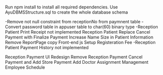 Run npm install to install all required dependencies.
Use AyuDBMSStructure.sql to create the whole database schema

-Remove not null constraint from receptionNo from paymnent table
-Convert password table in appuser table to char(60) binary type
-Reception Patient Print Receipt not implemented
Reception Patient Replace Cancel Payment with Finalize Payment
Increase Name Size in Patient Information
Remove ReportPage copy Front-end js 
Setup Registeration Fee
-Reception Patient Payment History not implemented

Reception Payment UI Redesign
Remove Reception Payment Cancel Payment and Add Store Payment
Add Doctor Assignment 
Management Employee Schedule
